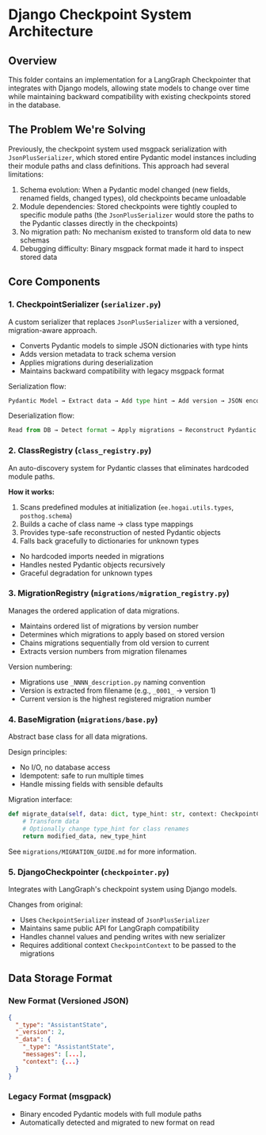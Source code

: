 # Django Checkpoint System Architecture

## Overview

This folder contains an implementation for a LangGraph Checkpointer that integrates with Django models, allowing state models to change over time while maintaining backward compatibility with existing checkpoints stored in the database.

## The Problem We're Solving

Previously, the checkpoint system used msgpack serialization with `JsonPlusSerializer`, which stored entire Pydantic model instances including their module paths and class definitions. This approach had several limitations:

1. Schema evolution: When a Pydantic model changed (new fields, renamed fields, changed types), old checkpoints became unloadable
2. Module dependencies: Stored checkpoints were tightly coupled to specific module paths (the `JsonPlusSerializer` would store the paths to the Pydantic classes directly in the checkpoints)
3. No migration path: No mechanism existed to transform old data to new schemas
4. Debugging difficulty: Binary msgpack format made it hard to inspect stored data

## Core Components

### 1. CheckpointSerializer (`serializer.py`)

A custom serializer that replaces `JsonPlusSerializer` with a versioned, migration-aware approach.

- Converts Pydantic models to simple JSON dictionaries with type hints
- Adds version metadata to track schema version
- Applies migrations during deserialization
- Maintains backward compatibility with legacy msgpack format

Serialization flow:
```python
Pydantic Model → Extract data → Add type hint → Add version → JSON encode → Store
```

Deserialization flow:
```python
Read from DB → Detect format → Apply migrations → Reconstruct Pydantic model → Return
```

### 2. ClassRegistry (`class_registry.py`)

An auto-discovery system for Pydantic classes that eliminates hardcoded module paths.

**How it works:**
1. Scans predefined modules at initialization (`ee.hogai.utils.types`, `posthog.schema`)
2. Builds a cache of class name → class type mappings
3. Provides type-safe reconstruction of nested Pydantic objects
4. Falls back gracefully to dictionaries for unknown types

- No hardcoded imports needed in migrations
- Handles nested Pydantic objects recursively
- Graceful degradation for unknown types

### 3. MigrationRegistry (`migrations/migration_registry.py`)

Manages the ordered application of data migrations.

- Maintains ordered list of migrations by version number
- Determines which migrations to apply based on stored version
- Chains migrations sequentially from old version to current
- Extracts version numbers from migration filenames

Version numbering:
- Migrations use `_NNNN_description.py` naming convention
- Version is extracted from filename (e.g., `_0001_` → version 1)
- Current version is the highest registered migration number

### 4. BaseMigration (`migrations/base.py`)

Abstract base class for all data migrations.

Design principles:
- No I/O, no database access
- Idempotent: safe to run multiple times
- Handle missing fields with sensible defaults

Migration interface:
```python
def migrate_data(self, data: dict, type_hint: str, context: CheckpointContext) -> tuple[dict, str]:
    # Transform data
    # Optionally change type_hint for class renames
    return modified_data, new_type_hint
```

See `migrations/MIGRATION_GUIDE.md` for more information.

### 5. DjangoCheckpointer (`checkpointer.py`)

Integrates with LangGraph's checkpoint system using Django models.

Changes from original:
- Uses `CheckpointSerializer` instead of `JsonPlusSerializer`
- Maintains same public API for LangGraph compatibility
- Handles channel values and pending writes with new serializer
- Requires additional context `CheckpointContext` to be passed to the migrations

## Data Storage Format

### New Format (Versioned JSON)
```json
{
  "_type": "AssistantState",
  "_version": 2,
  "_data": {
    "_type": "AssistantState",
    "messages": [...],
    "context": {...}
  }
}
```

### Legacy Format (msgpack)
- Binary encoded Pydantic models with full module paths
- Automatically detected and migrated to new format on read
